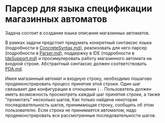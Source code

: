 # Парсер для языка спецификации  магазинных автоматов

Задача состоит в создании языка описания магазинных автоматов.

В рамках задачи предстоит придумать конкретный синтаксис языка (подробности в [ConcreteSyntax.md](../subtasks/ConcreteSyntax.md)), реализовать для него парсер (подробности в [Parser.md](../subtasks/Parser.md)), поддержку в IDE (подробности в [IdeSupport.md](../subtasks/IdeSupport.md)) и просимулировать работу магазинного автомата на входной строке. Абстрактный синтаксис должен соответствовать [PDA.md](../lang/PDA.md).

Имея магазинный автомат и входную строку, необходимо пошагово продемонстрировать процесс принятия этой строки.
Один шаг связывает две конфигурации в отношении `|-`.
Пользователь должен иметь возможность просмотреть каждый шаг принятия строки, а также "промотать" несколько шагов,
Как только найдена некоторая последовательность шагов, принимающая строку, сообщить об этом пользователю.
Если строка не принимается автоматом, надо продемонстрировать все рассмотренные последовательности шагов.
